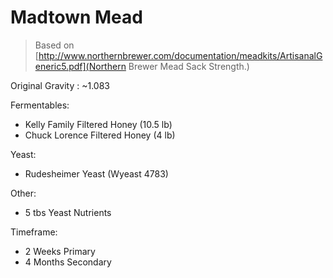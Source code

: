 Madtown Mead
===

> Based on [http://www.northernbrewer.com/documentation/meadkits/ArtisanalGeneric5.pdf](Northern Brewer Mead Sack Strength.)

Original Gravity : ~1.083

Fermentables:

* Kelly Family Filtered Honey (10.5 lb)
* Chuck Lorence Filtered Honey (4 lb)

Yeast:

* Rudesheimer Yeast (Wyeast 4783)

Other:

* 5 tbs Yeast Nutrients

Timeframe:

* 2 Weeks Primary
* 4 Months Secondary
